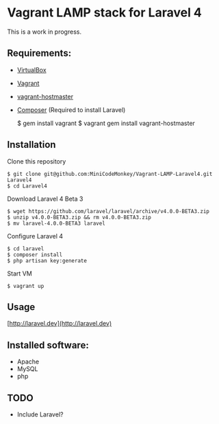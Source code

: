 # Vagrant LAMP stack for Laravel 4
This is a work in progress.

## Requirements:
* [VirtualBox](https://www.virtualbox.org)
* [Vagrant](http://vagrantup.com)
* [vagrant-hostmaster](https://github.com/mosaicxm/vagrant-hostmaster)
* [Composer](http://getcomposer.org) (Required to install Laravel)

    $ gem install vagrant
    $ vagrant gem install vagrant-hostmaster

## Installation
Clone this repository

    $ git clone git@github.com:MiniCodeMonkey/Vagrant-LAMP-Laravel4.git Laravel4
    $ cd Laravel4

Download Laravel 4 Beta 3

    $ wget https://github.com/laravel/laravel/archive/v4.0.0-BETA3.zip
    $ unzip v4.0.0-BETA3.zip && rm v4.0.0-BETA3.zip
    $ mv laravel-4.0.0-BETA3 laravel

Configure Laravel 4

	$ cd laravel
	$ composer install
	$ php artisan key:generate

Start VM

    $ vagrant up

## Usage
[http://laravel.dev](http://laravel.dev)

## Installed software:
* Apache
* MySQL
* php

## TODO
* Include Laravel?

